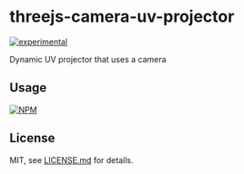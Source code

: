 # threejs-camera-uv-projector

[![experimental](http://badges.github.io/stability-badges/dist/experimental.svg)](http://github.com/badges/stability-badges)

Dynamic UV projector that uses a camera

## Usage

[![NPM](https://nodei.co/npm/threejs-camera-uv-projector.png)](https://www.npmjs.com/package/threejs-camera-uv-projector)

## License

MIT, see [LICENSE.md](http://github.com/eternallite/threejs-camera-uv-projector/blob/master/LICENSE.md) for details.

